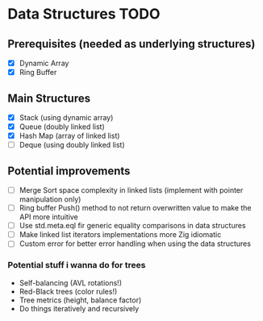 # Data Structures TODO

## Prerequisites (needed as underlying structures)
- [x] Dynamic Array
- [x] Ring Buffer

## Main Structures
- [x] Stack (using dynamic array)
- [x] Queue (doubly linked list)
- [x] Hash Map (array of linked list)
- [ ] Deque (using doubly linked list)

## Potential improvements
- [ ] Merge Sort space complexity in linked lists (implement with pointer manipulation only)
- [ ] Ring buffer Push() method to not return overwritten value to make the API more intuitive
- [ ] Use std.meta.eql fir generic equality comparisons in data structures
- [ ] Make linked list iterators implementations more Zig idiomatic
- [ ] Custom error for better error handling when using the data structures

### Potential stuff i wanna do for trees
- Self-balancing (AVL rotations!)
- Red-Black trees (color rules!)
- Tree metrics (height, balance factor)
- Do things iteratively and recursively